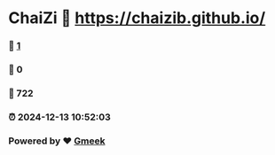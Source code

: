 # ChaiZi :link: https://chaizib.github.io/ 
### :page_facing_up: [1](https://chaizib.github.io//tag.html) 
### :speech_balloon: 0 
### :hibiscus: 722 
### :alarm_clock: 2024-12-13 10:52:03 
### Powered by :heart: [Gmeek](https://github.com/Meekdai/Gmeek)
